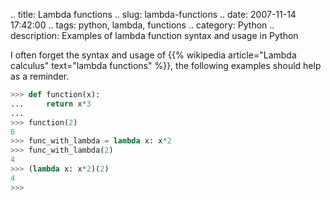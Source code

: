.. title: Lambda functions
.. slug: lambda-functions
.. date: 2007-11-14 17:42:00
.. tags: python, lambda, functions
.. category: Python
.. description: Examples of lambda function syntax and usage in Python

I often forget the syntax and usage of {{% wikipedia article="Lambda calculus" text="lambda functions" %}}, the following examples should help as a reminder.

```python
>>> def function(x):
...     return x*3
...
>>> function(2)
6
>>> func_with_lambda = lambda x: x*2
>>> func_with_lambda(2)
4
>>> (lambda x: x*2)(2)
4
>>>
```
